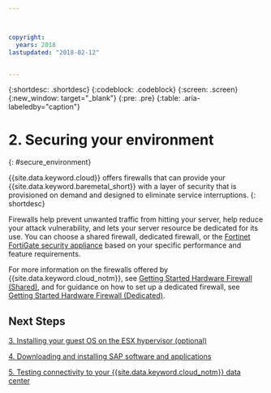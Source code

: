```yaml
---



copyright:
  years: 2018
lastupdated: "2018-02-12"


---
```


{:shortdesc: .shortdesc}
{:codeblock: .codeblock}
{:screen: .screen}
{:new_window: target="_blank"}
{:pre: .pre}
{:table: .aria-labeledby="caption"}

# 2. Securing your environment
{: #secure_environment}

{{site.data.keyword.cloud}} offers firewalls that can provide your {{site.data.keyword.baremetal_short}} with a layer of security that is provisioned on demand and designed to eliminate service interruptions.
{: shortdesc}

Firewalls help prevent unwanted traffic from hitting your server, help reduce your attack vulnerability, and lets your server resource be dedicated for its use. You can choose a shared firewall, dedicated firewall, or the [Fortinet FortiGate security appliance](https://console.bluemix.net/docs/infrastructure/fortigate-10g/getting-started.html#getting-started-with-fortigate-security-appliance-10gbs) based on your specific performance and feature requirements.

For more information on the firewalls offered by {{site.data.keyword.cloud_notm}}, see [Getting Started Hardware Firewall (Shared)](https://console.bluemix.net/docs/infrastructure/hardware-firewall-shared/getting-started.html#getting-started), and for guidance on how to set up a dedicated firewall, see [Getting Started Hardware Firewall (Dedicated)](https://console.bluemix.net/docs/infrastructure/hardware-firewall-dedicated/getting-started.html#getting-started).

## Next Steps

  [3. Installing your guest OS on the ESX hypervisor (optional)](/docs/infrastructure/sap-hana/hana-installing-guest-operating-system-VMware-deployments.html)

  [4. Downloading and installing SAP software and applications](/docs/infrastructure/sap-hana/hana-installing-SAP-landscape.html)
  
  [5. Testing connectivity to your {{site.data.keyword.cloud_notm}} data center](/docs/infrastructure/sap-hana/hana-testing-connectivity.html)
